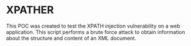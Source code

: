# XPATHER
This POC was created to test the XPATH injection vulnerability on a web application. This script performs a brute force attack to obtain information about the structure and content of an XML document.
